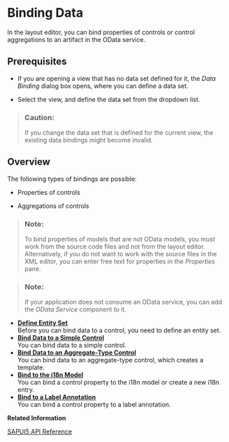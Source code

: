 <!-- loioc24e9c46d1f94efcb55d9a2e03d9ecb8 -->

# Binding Data

In the layout editor, you can bind properties of controls or control aggregations to an artifact in the OData service.



## Prerequisites

-   If you are opening a view that has no data set defined for it, the *Data Binding* dialog box opens, where you can define a data set.

-   Select the view, and define the data set from the dropdown list.


> ### Caution:  
> If you change the data set that is defined for the current view, the existing data bindings might become invalid.



## Overview

The following types of bindings are possible:

-   Properties of controls

-   Aggregations of controls


> ### Note:  
> To bind properties of models that are not OData models, you must work from the source code files and not from the layout editor. Alternatively, if you do not want to work with the source files in the XML editor, you can enter free text for properties in the *Properties* pane.

> ### Note:  
> If your application does not consume an OData service, you can add the *OData Service* component to it.

-   **[Define Entity Set](Define_Entity_Set_24b6b2b.md)**  
Before you can bind data to a control, you need to define an entity set.
-   **[Bind Data to a Simple Control](Bind_Data_to_a_Simple_Control_93f40e6.md)**  
You can bind data to a simple control.
-   **[Bind Data to an Aggregate-Type Control](Bind_Data_to_an_Aggregate-Type_Control_2ea1358.md)**  
You can bind data to an aggregate-type control, which creates a template.
-   **[Bind to the i18n Model](Bind_to_the_i18n_Model_5e7ddc5.md)**  
You can bind a control property to the i18n model or create a new i18n entry.
-   **[Bind to a Label Annotation](Bind_to_a_Label_Annotation_34c5841.md)**  
You can bind a control property to a label annotation.

**Related Information**  


[SAPUI5 API Reference](https://sapui5.hana.ondemand.com/sdk/#docs/api/symbols/sap.ui.html)

